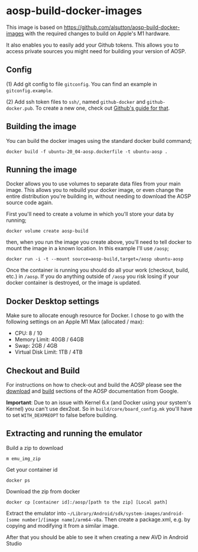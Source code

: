 # aosp-build-docker-images

This image is based on https://github.com/alsutton/aosp-build-docker-images with the required changes to build on Apple's M1 hardware.

It also enables you to easily add your Github tokens. This allows you to access private sources you might need for building your version of AOSP.

## Config

(1) Add git config to file `gitconfig`. You can find an example in `gitconfig.example`.

(2) Add ssh token files to `ssh/`, named `github-docker` and `github-docker.pub`.
To create a new one, check out [Github's guide for that](https://docs.github.com/en/authentication/connecting-to-github-with-ssh/generating-a-new-ssh-key-and-adding-it-to-the-ssh-agent?platform=linux).

## Building the image

You can build the docker images using the standard docker build command;

```shell
docker build -f ubuntu-20_04-aosp.dockerfile -t ubuntu-aosp .
```

## Running the image

Docker allows you to use volumes to separate data files from your main image. This
allows you to rebuild your docker image, or even change the entire distribution 
you're building in, without needing to download the AOSP source code again.

First you'll need to create a volume in which you'll store your data by running;

```shell
docker volume create aosp-build
```

then, when you run the image you create above, you'll need to tell docker to mount
the image in a known location. In this example I'll use `/aosp`;

```shell
docker run -i -t --mount source=aosp-build,target=/aosp ubuntu-aosp
```

Once the container is running you should do all your work (checkout, build, etc.) in
`/aosp`. If you do anything outside of `/aosp` you risk losing if your docker container
is destroyed, or the image is updated.

## Docker Desktop settings

Make sure to allocate enough resource for Docker. I chose to go with the following settings on 
an Apple M1 Max (allocated / max):
- CPU: 8 / 10
- Memory Limit: 40GB / 64GB
- Swap: 2GB / 4GB
- Virtual Disk Limit: 1TB / 4TB

## Checkout and Build

For instructions on how to check-out and build the AOSP please see the 
[download](https://source.android.com/setup/build/downloading) and
[build](https://source.android.com/setup/build/building) sections of
the AOSP documentation from Google.

**Important**: Due to an issue with Kernel 6.x (and Docker using your system's Kernel)
you can't use dex2oat. So in `build/core/board_config.mk` you'll have to set
`WITH_DEXPREOPT` to false before building.

## Extracting and running the emulator

Build a zip to download

```shell
m emu_img_zip
```

Get your container id

```shell
docker ps
```

Download the zip from docker

```shell
docker cp [container id]:/aosp/[path to the zip] [Local path]
```

Extract the emulator into `~/Library/Android/sdk/system-images/android-[some number]/[image name]/arm64-v8a`.
Then create a package.xml, e.g. by copying and modifying it from a similar image.

After that you should be able to see it when creating a new AVD in Android Studio

